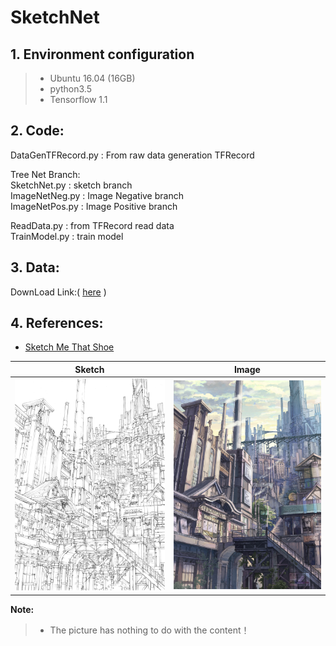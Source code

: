 # SketchNet
## 1. Environment configuration
   > - Ubuntu 16.04 (16GB)
   > - python3.5
   > - Tensorflow 1.1

## 2. Code:
DataGenTFRecord.py : From raw data generation TFRecord
	
Tree Net Branch:<br/>
SketchNet.py : sketch branch<br/>
ImageNetNeg.py : Image Negative branch<br/>
ImageNetPos.py : Image Positive branch<br/>
	
ReadData.py : from TFRecord read data<br/>
TrainModel.py : train model

## 3. Data:
DownLoad Link:( [here](http://www.eecs.qmul.ac.uk/~qian/Qian's%20Materials/sbir_cvpr2016.tar) )

## 4. References:
- [Sketch Me That Shoe](http://www.eecs.qmul.ac.uk/~qian/Project_cvpr16.html)<br/>

| Sketch | Image |
| --- | --- |
| ![大銭湯と百の階段の街　線画](https://raw.githubusercontent.com/BasicCoder/SketchNet/master/9623213_p0.jpg) | ![大銭湯と百の階段の街](https://raw.githubusercontent.com/BasicCoder/SketchNet/master/9956255_p0.jpg) | 

**Note:**
   > - The picture has nothing to do with the content！